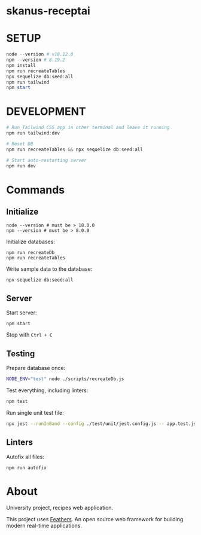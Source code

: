 # skanus-receptai

# SETUP

```powershell
node --version # v18.12.0
npm --version # 8.19.2
npm install
npm run recreateTables
npx sequelize db:seed:all
npm run tailwind
npm start
```

# DEVELOPMENT

```powershell
# Run Tailwind CSS app in other terminal and leave it running
npm run tailwind:dev

# Reset DB
npm run recreateTables && npx sequelize db:seed:all

# Start auto-restarting server
npm run dev
```

# Commands

## Initialize

```
node --version # must be > 18.0.0
npm --version # must be > 8.0.0
```

Initialize databases:

```
npm run recreateDb
npm run recreateTables
```

Write sample data to the database:

```
npx sequelize db:seed:all
```

## Server

Start server:

```
npm start
```

Stop with `Ctrl + C`

## Testing

Prepare database once:

```sh
NODE_ENV="test" node ./scripts/recreateDb.js
```

Test everything, including linters:

```sh
npm test
```

Run single unit test file:

```sh
npx jest --runInBand --config ./test/unit/jest.config.js -- app.test.js
```

## Linters

Autofix all files:

```
npm run autofix
```

# About

University project, recipes web application.

This project uses [Feathers](http://feathersjs.com). An open source web framework for building modern real-time applications.
